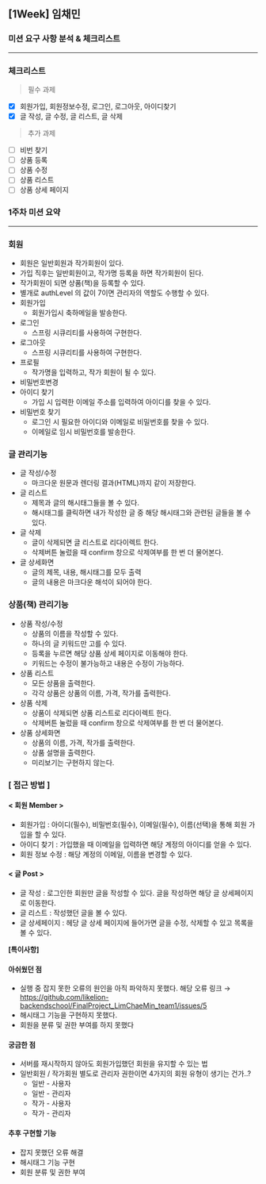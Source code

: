 ## [1Week] 임채민

### 미션 요구 사항 분석 & 체크리스트

---

### 체크리스트
>필수 과제
- [x] 회원가입, 회원정보수정, 로그인, 로그아웃, 아이디찾기
- [x] 글 작성, 글 수정, 글 리스트, 글 삭제

>추가 과제
- [ ] 비번 찾기
- [ ] 상품 등록
- [ ] 상품 수정
- [ ] 상품 리스트
- [ ] 상품 상세 페이지

### 1주차 미션 요약
---
### **회원**

- 회원은 일반회원과 작가회원이 있다.
- 가입 직후는 일반회원이고, 작가명 등록을 하면 작가회원이 된다.
- 작가회원이 되면 상품(책)을 등록할 수 있다.
- 별개로 authLevel 의 값이 7이면 관리자의 역할도 수행할 수 있다.
- 회원가입
  - 회원가입시 축하메일을 발송한다.
- 로그인
  - 스프링 시큐리티를 사용하여 구현한다.
- 로그아웃
  - 스프링 시큐리티를 사용하여 구현한다.
- 프로필
  - 작가명을 입력하고, 작가 회원이 될 수 있다.
- 비밀번호변경
- 아이디 찾기
  - 가입 시 입력한 이메일 주소를 입력하여 아이디를 찾을 수 있다.
- 비밀번호 찾기
  - 로그인 시 필요한 아이디와 이메일로 비밀번호를 찾을 수 있다.
  - 이메일로 임시 비밀번호를 발송한다.

### **글 관리기능**

- 글 작성/수정
  - 마크다운 원문과 렌더링 결과(HTML)까지 같이 저장한다.
- 글 리스트
  - 제목과 글의 해시태그들을 볼 수 있다.
  - 해시태그를 클릭하면 내가 작성한 글 중 해당 해시태그와 관련된 글들을 볼 수 있다.
- 글 삭제
  - 글이 삭제되면 글 리스트로 리다이렉트 한다.
  - 삭제버튼 눌렀을 때 confirm 창으로 삭제여부를 한 번 더 물어본다.
- 글 상세화면
  - 글의 제목, 내용, 해시태그를 모두 출력
  - 글의 내용은 마크다운 해석이 되어야 한다.

### **상품(책) 관리기능**

- 상품 작성/수정
  - 상품의 이름을 작성할 수 있다.
  - 하나의 글 키워드만 고를 수 있다.
  - 등록을 누르면 해당 상품 상세 페이지로 이동해야 한다.
  - 키워드는 수정이 불가능하고 내용은 수정이 가능하다.
- 상품 리스트
  - 모든 상품을 출력한다.
  - 각각 상품은 상품의 이름, 가격, 작가를 출력한다.
- 상품 삭제
  - 상품이 삭제되면 상품 리스트로 리다이렉트 한다.
  - 삭제버튼 눌렀을 때 confirm 창으로 삭제여부를 한 번 더 물어본다.
- 상품 상세화면
  - 상품의 이름, 가격, 작가를 출력한다.
  - 상품 설명을 출력한다.
  - 미리보기는 구현하지 않는다.

### **[ 접근 방법 ]**

#### < 회원 Member >
- 회원가입 : 아이디(필수), 비밀번호(필수), 이메일(필수), 이름(선택)을 통해 회원 가입을 할 수 있다.
- 아이디 찾기 : 가입했을 때 이메일을 입력하면 해당 계정의 아이디를 얻을 수 있다.
- 회원 정보 수정 : 해당 계정의 이메일, 이름을 변경할 수 있다.

#### < 글 Post >
- 글 작성 : 로그인한 회원만 글을 작성할 수 있다. 글을 작성하면 해당 글 상세페이지로 이동한다.
- 글 리스트 : 작성했던 글을 볼 수 있다.
- 글 상세페이지 : 헤당 글 상세 페이지에 들어가면 글을 수정, 삭제할 수 있고 목록을 볼 수 있다.


**[특이사항]**

#### 아쉬웠던 점
- 실행 중 잡지 못한 오류의 원인을 아직 파악하지 못했다.
해당 오류 링크 → https://github.com/likelion-backendschool/FinalProject_LimChaeMin_team1/issues/5
- 해시태그 기능을 구현하지 못했다.
- 회원을 분류 및 권한 부여를 하지 못했다

#### 궁금한 점
- 서버를 재시작하지 않아도 회원가입했던 회원을 유지할 수 있는 법
- 일반회원 / 작가회원 별도로 관리자 권한이면 4가지의 회원 유형이 생기는 건가..?
  - 일반 - 사용자
  - 일반 - 관리자
  - 작가 - 사용자
  - 작가 - 관리자

#### 추후 구현할 기능
- 잡지 못했던 오류 해결
- 해시태그 기능 구현
- 회원 분류 및 권한 부여